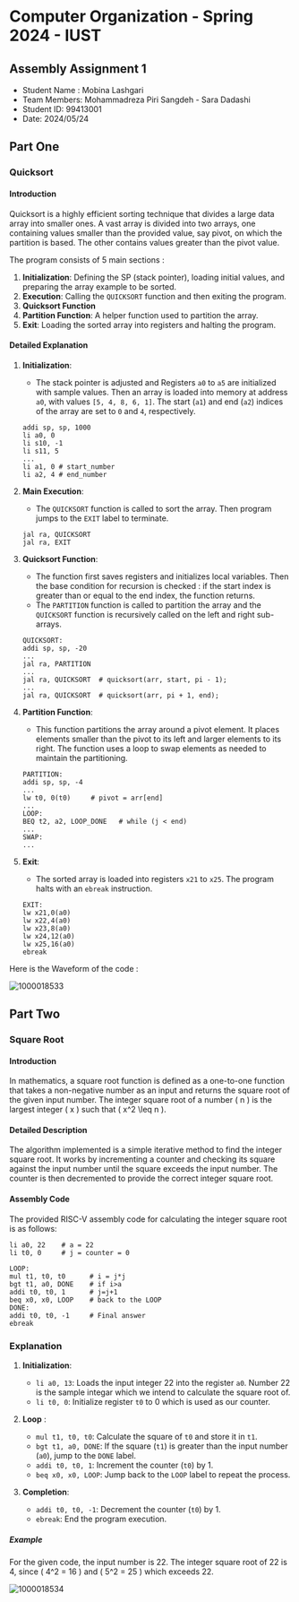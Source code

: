 Computer Organization - Spring 2024 - IUST
==============================================================
## Assembly Assignment 1

- Student Name : Mobina Lashgari
- Team Members: Mohammadreza Piri Sangdeh - Sara Dadashi
- Student ID: 99413001
- Date: 2024/05/24

## Part One

### Quicksort

#### Introduction
Quicksort is a highly efficient sorting technique that divides a large data array into smaller ones. A vast array is divided into two arrays, one containing values smaller than the provided value, say pivot, on which the partition is based. The other contains values greater than the pivot value.

The program consists of 5 main sections :
1. **Initialization**: Defining the SP (stack pointer), loading initial values, and preparing the array example to be sorted.
2. **Execution**: Calling the `QUICKSORT` function and then exiting the program.
3. **Quicksort Function**
4. **Partition Function**: A helper function used to partition the array.
5. **Exit**: Loading the sorted array into registers and halting the program.

#### Detailed Explanation

1. **Initialization**:
    - The stack pointer is adjusted and Registers `a0` to `a5` are initialized with sample values. Then an array is loaded into memory at address `a0`, with values `[5, 4, 8, 6, 1]`. The start (`a1`) and end (`a2`) indices of the array are set to `0` and `4`, respectively.

    ```assembly
    addi sp, sp, 1000
    li a0, 0
    li s10, -1
    li s11, 5
    ...
    li a1, 0 # start_number
    li a2, 4 # end_number
    ```

2. **Main Execution**:
    - The `QUICKSORT` function is called to sort the array. Then program jumps to the `EXIT` label to terminate.

    ```assembly
    jal ra, QUICKSORT
    jal ra, EXIT
    ```

3. **Quicksort Function**:
    - The function first saves registers and initializes local variables. Then the base condition for recursion is checked : if the start index is greater than or equal to the end index, the function returns.
    - The `PARTITION` function is called to partition the array and the `QUICKSORT` function is recursively called on the left and right sub-arrays.

    ```assembly
    QUICKSORT:
    addi sp, sp, -20
    ...
    jal ra, PARTITION
    ...
    jal ra, QUICKSORT  # quicksort(arr, start, pi - 1);
    ...
    jal ra, QUICKSORT  # quicksort(arr, pi + 1, end);
    ```

4. **Partition Function**:
    - This function partitions the array around a pivot element. It places elements smaller than the pivot to its left and larger elements to its right. The function uses a loop to swap elements as needed to maintain the partitioning.

    ```assembly
    PARTITION:
    addi sp, sp, -4
    ...
    lw t0, 0(t0)     # pivot = arr[end]
    ...
    LOOP:
    BEQ t2, a2, LOOP_DONE   # while (j < end)
    ...
    SWAP:
    ...
    ```

5. **Exit**:
    - The sorted array is loaded into registers `x21` to `x25`. The program halts with an `ebreak` instruction.

    ```assembly
    EXIT:
    lw x21,0(a0)
    lw x22,4(a0)
    lw x23,8(a0)
    lw x24,12(a0)
    lw x25,16(a0)
    ebreak
    ```
Here is the Waveform of the code :

![1000018533](https://github.com/MMDPiri/phoeniX_MohPir_99411218/assets/169598509/b433a5e4-3837-4c48-9031-07cde02755df)


## Part Two

### Square Root

#### Introduction
In mathematics, a square root function is defined as a one-to-one function that takes a non-negative number as an input and returns the square root of the given input number.
The integer square root of a number \( n \) is the largest integer \( x \) such that \( x^2 \leq n \).

#### Detailed Description

The algorithm implemented is a simple iterative method to find the integer square root. It works by incrementing a counter and checking its square against the input number until the square exceeds the input number. The counter is then decremented to provide the correct integer square root.

#### Assembly Code

The provided RISC-V assembly code for calculating the integer square root is as follows:

```assembly
li a0, 22    # a = 22
li t0, 0     # j = counter = 0

LOOP:
mul t1, t0, t0      # i = j*j
bgt t1, a0, DONE    # if i>a
addi t0, t0, 1      # j=j+1
beq x0, x0, LOOP    # back to the LOOP
DONE:
addi t0, t0, -1     # Final answer
ebreak
```

### Explanation

1. **Initialization**:
    - `li a0, 13`: Loads the input integer 22 into the register `a0`. Number 22 is the sample integar which we intend to calculate the square root of.
    - `li t0, 0`: Initialize register `t0` to 0 which is used as our counter.

2. **Loop** :
    - `mul t1, t0, t0`: Calculate the square of `t0` and store it in `t1`.
    - `bgt t1, a0, DONE`: If the square (`t1`) is greater than the input number (`a0`), jump to the `DONE` label.
    - `addi t0, t0, 1`: Increment the counter (`t0`) by 1.
    - `beq x0, x0, LOOP`: Jump back to the `LOOP` label to repeat the process.

3. **Completion**:
    - `addi t0, t0, -1`: Decrement the counter (`t0`) by 1.
    - `ebreak`: End the program execution.

##### Example

For the given code, the input number is 22. The integer square root of 22 is 4, since \( 4^2 = 16 \) and \( 5^2 = 25 \) which exceeds 22.

![1000018534](https://github.com/MMDPiri/phoeniX_MohPir_99411218/assets/169598509/48c8fc20-0b5c-4e51-9a24-57ddd6bfd69b)


